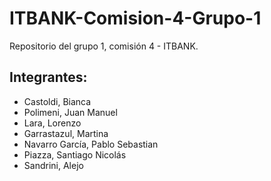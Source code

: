 # ITBANK-Comision-4-Grupo-1
Repositorio del grupo 1, comisión 4 - ITBANK.

## Integrantes:
- Castoldi, Bianca
- Polimeni, Juan Manuel
- Lara, Lorenzo
- Garrastazul, Martina
- Navarro García, Pablo Sebastian
- Piazza, Santiago Nicolás
- Sandrini, Alejo
